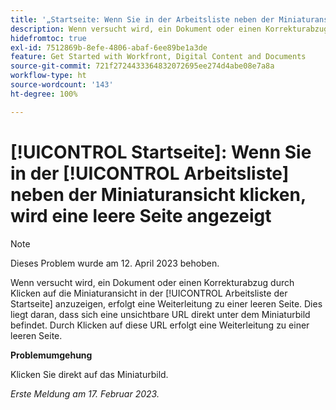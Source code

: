 ```yaml
---
title: '„Startseite: Wenn Sie in der Arbeitsliste neben der Miniaturansicht klicken, wird eine leere Seite angezeigt“'
description: Wenn versucht wird, ein Dokument oder einen Korrekturabzug durch Klicken auf die Miniaturansicht in der Arbeitsliste der Startseite anzuzeigen, erfolgt eine Weiterleitung zu einer leeren Seite. Dies liegt daran, dass sich eine unsichtbare URL direkt unter dem Miniaturbild befindet. Durch Klicken auf diese URL erfolgt eine Weiterleitung zu einer leeren Seite.
hidefromtoc: true
exl-id: 7512869b-8efe-4806-abaf-6ee89be1a3de
feature: Get Started with Workfront, Digital Content and Documents
source-git-commit: 721f2724433364832072695ee274d4abe08e7a8a
workflow-type: ht
source-wordcount: '143'
ht-degree: 100%

---
```


# [!UICONTROL Startseite]: Wenn Sie in der [!UICONTROL Arbeitsliste] neben der Miniaturansicht klicken, wird eine leere Seite angezeigt

>[!NOTE]
>
>Dieses Problem wurde am 12. April 2023 behoben.

Wenn versucht wird, ein Dokument oder einen Korrekturabzug durch Klicken auf die Miniaturansicht in der [!UICONTROL Arbeitsliste der Startseite] anzuzeigen, erfolgt eine Weiterleitung zu einer leeren Seite. Dies liegt daran, dass sich eine unsichtbare URL direkt unter dem Miniaturbild befindet. Durch Klicken auf diese URL erfolgt eine Weiterleitung zu einer leeren Seite.

**Problemumgehung**

Klicken Sie direkt auf das Miniaturbild.

_Erste Meldung am 17. Februar 2023._
